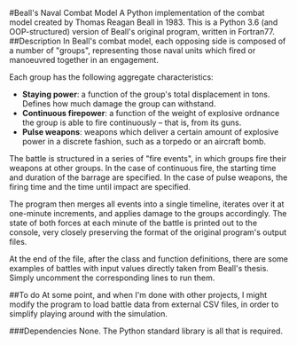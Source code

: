 #Beall's Naval Combat Model
A Python implementation of the combat model created by Thomas Reagan Beall in 1983. This
is a Python 3.6 (and OOP-structured) version of Beall's original program, written in
Fortran77.
##Description
In Beall's combat model, each opposing side is composed of a number of "groups",
representing those naval units which fired or manoeuvred together in an engagement.

Each group has the following aggregate characteristics:
* **Staying power**: a function of the group's total displacement in tons. Defines how
much damage the group can withstand.
* **Continuous firepower**: a function of the weight of explosive ordnance the group
is able to fire continuously – that is, from its guns.
* **Pulse weapons**: weapons which deliver a certain amount of explosive power in
a discrete fashion, such as a torpedo or an aircraft bomb.

The battle is structured in a series of "fire events", in which groups fire their weapons
at other groups. In the case of continuous fire, the starting time and duration of the
barrage are specified. In the case of pulse weapons, the firing time and the time until
impact are specified.

The program then merges all events into a single timeline, iterates over it at one-minute
increments, and applies damage to the groups accordingly. The state of both forces at each
minute of the battle is printed out to the console, very closely preserving the format of
the original program's output files.

At the end of the file, after the class and function definitions, there are some examples
of battles with input values directly taken from Beall's thesis. Simply uncomment the
corresponding lines to run them.

##To do
At some point, and when I'm done with other projects, I might modify the program to load
battle data from external CSV files, in order to simplify playing around with the
simulation.

###Dependencies
None. The Python standard library is all that is required.